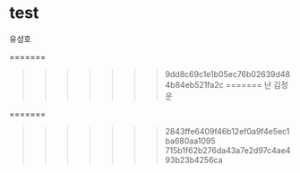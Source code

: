 # test

유성호

=======
>>>>>>> 9dd8c69c1e1b05ec76b02639d484b84eb521fa2c
=======
난 김정운

=======
>>>>>>> 2843ffe6409f46b12ef0a9f4e5ec1ba680aa1095
>>>>>>> 715b1f62b276da43a7e2d97c4ae493b23b4256ca
